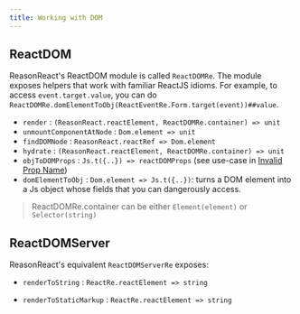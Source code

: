 ```yaml
---
title: Working with DOM
---
```


## ReactDOM

ReasonReact's ReactDOM module is called `ReactDOMRe`. The module exposes helpers that work with familiar ReactJS idioms. For example, to access `event.target.value`, you can do `ReactDOMRe.domElementToObj(ReactEventRe.Form.target(event))##value`.

- `render` : `(ReasonReact.reactElement, ReactDOMRe.container) => unit`
- `unmountComponentAtNode` : `Dom.element => unit`
- `findDOMNode` : `ReasonReact.reactRef => Dom.element`
- `hydrate` : `(ReasonReact.reactElement, ReactDOMRe.container) => unit`
- `objToDOMProps` : `Js.t({..}) => reactDOMProps` (see use-case in [Invalid Prop Name](invalid-prop-name.md))
- `domElementToObj` : `Dom.element => Js.t({..})`: turns a DOM element into a Js object whose fields that you can dangerously access.

> ReactDOMRe.container can be either `Element(element)` or `Selector(string)`

## ReactDOMServer

ReasonReact's equivalent `ReactDOMServerRe` exposes:

- `renderToString` : `ReactRe.reactElement => string`

- `renderToStaticMarkup` : `ReactRe.reactElement => string`
